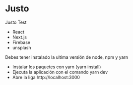 # Justo
Justo Test

- React
- Next.js
- Firebase
- unsplash 

Debes tener instalado la ultima versión de node, npm y yarn

* Instalar los paquetes con yarn (yarn install)
* Ejecuta la aplicación con el comando yarn dev
* Abre la liga http://localhost:3000 
